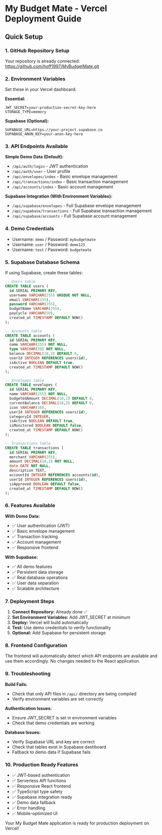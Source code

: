 # My Budget Mate - Vercel Deployment Guide

## Quick Setup

### 1. GitHub Repository Setup
Your repository is already connected: https://github.com/hoff1997/MyBudgetMate.git

### 2. Environment Variables
Set these in your Vercel dashboard:

**Essential:**
```
JWT_SECRET=your-production-secret-key-here
STORAGE_TYPE=memory
```

**Supabase (Optional):**
```
SUPABASE_URL=https://your-project.supabase.co
SUPABASE_ANON_KEY=your-anon-key-here
```

### 3. API Endpoints Available

**Simple Demo Data (Default):**
- `/api/auth/login` - JWT authentication
- `/api/auth/user` - User profile
- `/api/envelopes/index` - Basic envelope management
- `/api/transactions/index` - Basic transaction management
- `/api/accounts/index` - Basic account management

**Supabase Integration (With Environment Variables):**
- `/api/supabase/envelopes` - Full Supabase envelope management
- `/api/supabase/transactions` - Full Supabase transaction management
- `/api/supabase/accounts` - Full Supabase account management

### 4. Demo Credentials
- Username: `demo` / Password: `mybudgetmate`
- Username: `user` / Password: `demo123`
- Username: `test` / Password: `budgetmate`

### 5. Supabase Database Schema
If using Supabase, create these tables:

```sql
-- Users table
CREATE TABLE users (
  id SERIAL PRIMARY KEY,
  username VARCHAR(255) UNIQUE NOT NULL,
  email VARCHAR(255),
  password VARCHAR(255),
  budgetName VARCHAR(255),
  payCycle VARCHAR(50),
  created_at TIMESTAMP DEFAULT NOW()
);

-- Accounts table
CREATE TABLE accounts (
  id SERIAL PRIMARY KEY,
  name VARCHAR(255) NOT NULL,
  type VARCHAR(50) NOT NULL,
  balance DECIMAL(10,2) DEFAULT 0,
  userId INTEGER REFERENCES users(id),
  isActive BOOLEAN DEFAULT true,
  created_at TIMESTAMP DEFAULT NOW()
);

-- Envelopes table
CREATE TABLE envelopes (
  id SERIAL PRIMARY KEY,
  name VARCHAR(255) NOT NULL,
  budgetedAmount DECIMAL(10,2) DEFAULT 0,
  currentBalance DECIMAL(10,2) DEFAULT 0,
  icon VARCHAR(10),
  userId INTEGER REFERENCES users(id),
  categoryId INTEGER,
  isActive BOOLEAN DEFAULT true,
  isMonitored BOOLEAN DEFAULT false,
  created_at TIMESTAMP DEFAULT NOW()
);

-- Transactions table
CREATE TABLE transactions (
  id SERIAL PRIMARY KEY,
  merchant VARCHAR(255),
  amount DECIMAL(10,2) NOT NULL,
  date DATE NOT NULL,
  description TEXT,
  accountId INTEGER REFERENCES accounts(id),
  userId INTEGER REFERENCES users(id),
  isApproved BOOLEAN DEFAULT false,
  created_at TIMESTAMP DEFAULT NOW()
);
```

### 6. Features Available

**With Demo Data:**
- ✅ User authentication (JWT)
- ✅ Basic envelope management
- ✅ Transaction tracking
- ✅ Account management
- ✅ Responsive frontend

**With Supabase:**
- ✅ All demo features
- ✅ Persistent data storage
- ✅ Real database operations
- ✅ User data separation
- ✅ Scalable architecture

### 7. Deployment Steps

1. **Connect Repository:** Already done ✅
2. **Set Environment Variables:** Add JWT_SECRET at minimum
3. **Deploy:** Vercel will build automatically
4. **Test:** Use demo credentials to verify functionality
5. **Optional:** Add Supabase for persistent storage

### 8. Frontend Configuration

The frontend will automatically detect which API endpoints are available and use them accordingly. No changes needed to the React application.

### 9. Troubleshooting

**Build Fails:**
- Check that only API files in `/api/` directory are being compiled
- Verify environment variables are set correctly

**Authentication Issues:**
- Ensure JWT_SECRET is set in environment variables
- Check that demo credentials are working

**Database Issues:**
- Verify Supabase URL and key are correct
- Check that tables exist in Supabase dashboard
- Fallback to demo data if Supabase fails

### 10. Production Ready Features

- ✅ JWT-based authentication
- ✅ Serverless API functions
- ✅ Responsive React frontend
- ✅ TypeScript type safety
- ✅ Supabase integration ready
- ✅ Demo data fallback
- ✅ Error handling
- ✅ Mobile-optimized UI

Your My Budget Mate application is ready for production deployment on Vercel!
